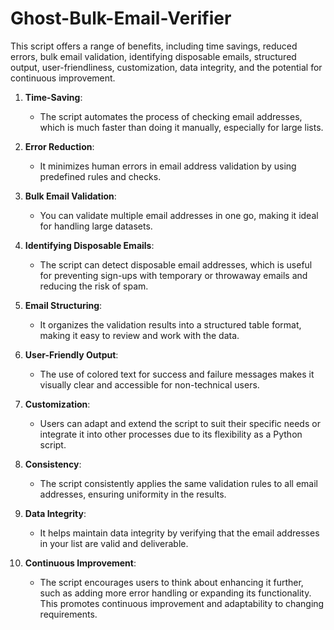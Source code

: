 # Ghost-Bulk-Email-Verifier
This script offers a range of benefits, including time savings, reduced errors, bulk email validation, identifying disposable emails, structured output, user-friendliness, customization, data integrity, and the potential for continuous improvement.

1. **Time-Saving**:
   - The script automates the process of checking email addresses, which is much faster than doing it manually, especially for large lists.

2. **Error Reduction**:
   - It minimizes human errors in email address validation by using predefined rules and checks.

3. **Bulk Email Validation**:
   - You can validate multiple email addresses in one go, making it ideal for handling large datasets.

4. **Identifying Disposable Emails**:
   - The script can detect disposable email addresses, which is useful for preventing sign-ups with temporary or throwaway emails and reducing the risk of spam.

5. **Email Structuring**:
   - It organizes the validation results into a structured table format, making it easy to review and work with the data.

6. **User-Friendly Output**:
   - The use of colored text for success and failure messages makes it visually clear and accessible for non-technical users.

7. **Customization**:
   - Users can adapt and extend the script to suit their specific needs or integrate it into other processes due to its flexibility as a Python script.

8. **Consistency**:
   - The script consistently applies the same validation rules to all email addresses, ensuring uniformity in the results.

9. **Data Integrity**:
   - It helps maintain data integrity by verifying that the email addresses in your list are valid and deliverable.

10. **Continuous Improvement**:
    - The script encourages users to think about enhancing it further, such as adding more error handling or expanding its functionality. This promotes continuous improvement and adaptability to changing requirements.
